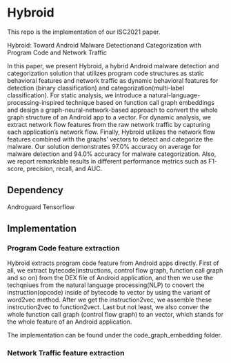 # Hybroid
This repo is the implementation of our ISC2021 paper. 

Hybroid: Toward Android Malware Detectionand Categorization with Program Code and Network Traffic

In this paper, we present Hybroid, a hybrid Android malware detection and categorization solution that utilizes program code structures  as  static  behavioral  features  and  network  traffic  as  dynamic  behavioral features for detection (binary classification) and categorization(multi-label classification). For static analysis, we introduce a natural-language-processing-inspired technique based on function call graph embeddings and design a graph-neural-network-based approach to convert the whole graph structure of an Android app to a vector. For dynamic analysis, we extract network flow features from the raw network traffic by  capturing  each  application’s  network  flow.  Finally, Hybroid utilizes the network flow features combined with the graphs’ vectors to detect and categorize the malware. Our solution demonstrates 97.0% accuracy on average for malware detection and 94.0% accuracy for malware categorization. Also, we report remarkable results in different performance metrics such as F1-score, precision, recall, and AUC.

## Dependency
Androguard
Tensorflow

## Implementation
### Program Code feature extraction
Hybroid extracts program code feature from Android apps directly. First of all, we extract bytecode(instructions, control flow graph, function call graph and so on) from the DEX file of Android application, and then we use the techqniues from the natural language processing(NLP) to cnovert the instruction(opcode) inside of bytecode to vector by using the variant of word2vec method. After we get the instruction2vec, we assemble these instrcution2vec to function2vect. Last but not least, we also conver the whole function call graph (control flow graph) to an vector, which stands for the whole feature of an Android application. 

The implementation can be found under the code_graph_embedding folder. 
### Network Traffic feature extraction
